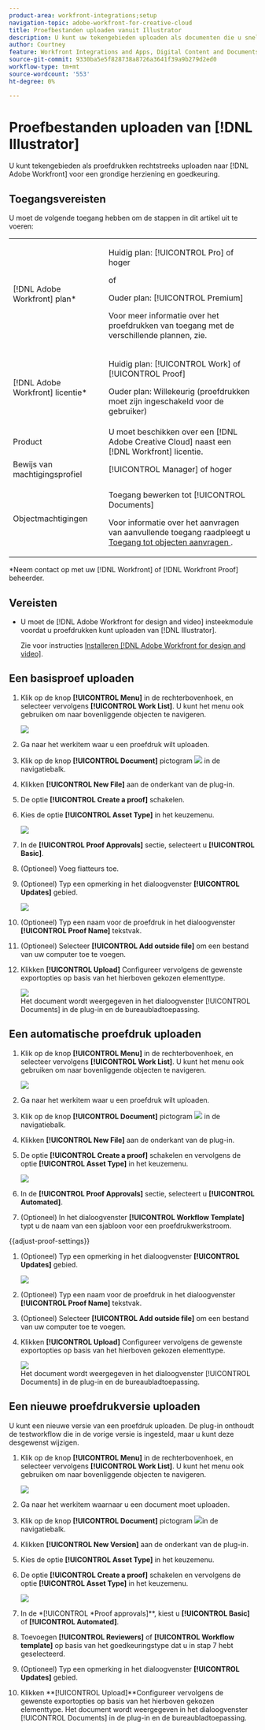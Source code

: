 ```yaml
---
product-area: workfront-integrations;setup
navigation-topic: adobe-workfront-for-creative-cloud
title: Proefbestanden uploaden vanuit Illustrator
description: U kunt uw tekengebieden uploaden als documenten die u snel kunt bekijken en goedkeuren of die u gewoon in Adobe Workfront wilt opslaan.
author: Courtney
feature: Workfront Integrations and Apps, Digital Content and Documents
source-git-commit: 9330ba5e5f828738a8726a3641f39a9b279d2ed0
workflow-type: tm+mt
source-wordcount: '553'
ht-degree: 0%

---
```



# Proefbestanden uploaden van [!DNL Illustrator]

U kunt tekengebieden als proefdrukken rechtstreeks uploaden naar [!DNL Adobe Workfront] voor een grondige herziening en goedkeuring.

## Toegangsvereisten

U moet de volgende toegang hebben om de stappen in dit artikel uit te voeren:

<table style="table-layout:auto"> 
 <col> 
 <col> 
 <tbody> 
 <tr> 
   <td role="rowheader">[!DNL Adobe Workfront] plan*</td> 
   <td> <p>Huidig plan: [!UICONTROL Pro] of hoger</p> <p>of</p> <p>Ouder plan: [!UICONTROL Premium]</p> <p>Voor meer informatie over het proefdrukken van toegang met de verschillende plannen, zie.</p> </td> 
  </tr> 
  <tr> 
   <td role="rowheader">[!DNL Adobe Workfront] licentie*</td> 
   <td> <p>Huidig plan: [!UICONTROL Work] of [!UICONTROL Proof]</p> <p>Ouder plan: Willekeurig (proefdrukken moet zijn ingeschakeld voor de gebruiker)</p> </td> 
  </tr> 
  <tr> 
   <td role="rowheader">Product</td> 
   <td>U moet beschikken over een [!DNL Adobe Creative Cloud] naast een [!DNL Workfront] licentie.</td> 
  </tr> 
  <tr> 
   <td role="rowheader">Bewijs van machtigingsprofiel </td> 
   <td>[!UICONTROL Manager] of hoger</td> 
  </tr> 
  <tr> 
   <td role="rowheader">Objectmachtigingen</td> 
   <td> <p>Toegang bewerken tot [!UICONTROL Documents]</p> <p>Voor informatie over het aanvragen van aanvullende toegang raadpleegt u <a href="../../workfront-basics/grant-and-request-access-to-objects/request-access.md" class="MCXref xref">Toegang tot objecten aanvragen </a>.</p> </td> 
  </tr> 
 </tbody> 
</table>

&#42;Neem contact op met uw [!DNL Workfront] of [!DNL Workfront Proof] beheerder.

## Vereisten

* U moet de [!DNL Adobe Workfront for design and video] insteekmodule voordat u proefdrukken kunt uploaden van [!DNL Illustrator].

   Zie voor instructies [Installeren [!DNL Adobe Workfront for design and video]](/help/quicksilver/workfront-integrations-and-apps/adobe-workfront-for-creative-cloud/wf-install-cc.md).

## Een basisproef uploaden

1. Klik op de knop **[!UICONTROL Menu]** in de rechterbovenhoek, en selecteer vervolgens **[!UICONTROL Work List]**. U kunt het menu ook gebruiken om naar bovenliggende objecten te navigeren.

   ![](assets/go-back-to-work-list-350x314.png)

1. Ga naar het werkitem waar u een proefdruk wilt uploaden.
1. Klik op de knop **[!UICONTROL Document]** pictogram ![](assets/documents.png) in de navigatiebalk.
1. Klikken **[!UICONTROL New File]** aan de onderkant van de plug-in.
1. De optie **[!UICONTROL Create a proof]** schakelen.
1. Kies de optie **[!UICONTROL Asset Type]** in het keuzemenu.

   ![](assets/plugin-create-proof-350x182.png)

1. In de **[!UICONTROL Proof Approvals]** sectie, selecteert u **[!UICONTROL Basic]**.
1. (Optioneel) Voeg fiatteurs toe.
1. (Optioneel) Typ een opmerking in het dialoogvenster **[!UICONTROL Updates]** gebied.

   ![](assets/plugin-proof-approvals-350x450.png)

1. (Optioneel) Typ een naam voor de proefdruk in het dialoogvenster **[!UICONTROL Proof Name]** tekstvak.
1. (Optioneel) Selecteer **[!UICONTROL Add outside file]** om een bestand van uw computer toe te voegen.
1. Klikken **[!UICONTROL Upload]** Configureer vervolgens de gewenste exportopties op basis van het hierboven gekozen elementtype.

   ![](assets/plugin-files-350x307.png)\
   Het document wordt weergegeven in het dialoogvenster [!UICONTROL Documents] in de plug-in en de bureaubladtoepassing.

## Een automatische proefdruk uploaden

1. Klik op de knop **[!UICONTROL Menu]** in de rechterbovenhoek, en selecteer vervolgens **[!UICONTROL Work List]**. U kunt het menu ook gebruiken om naar bovenliggende objecten te navigeren.

   ![](assets/go-back-to-work-list-350x314.png)

1. Ga naar het werkitem waar u een proefdruk wilt uploaden.
1. Klik op de knop **[!UICONTROL Document]** pictogram ![](assets/documents.png) in de navigatiebalk.

1. Klikken **[!UICONTROL New File]** aan de onderkant van de plug-in.
1. De optie **[!UICONTROL Create a proof]** schakelen en vervolgens de optie **[!UICONTROL Asset Type]** in het keuzemenu.

   ![](assets/plugin-create-proof-350x182.png)

1. In de **[!UICONTROL Proof Approvals]** sectie, selecteert u **[!UICONTROL Automated]**.
1. (Optioneel) In het dialoogvenster **[!UICONTROL Workflow Template]** typt u de naam van een sjabloon voor een proefdrukwerkstroom.

{{adjust-proof-settings}}

1. (Optioneel) Typ een opmerking in het dialoogvenster **[!UICONTROL Updates]** gebied.

   ![](assets/copy-of-proof-approvals-advanced-350x424.png) <!-- new screenshot -->

1. (Optioneel) Typ een naam voor de proefdruk in het dialoogvenster **[!UICONTROL Proof Name]** tekstvak.
1. (Optioneel) Selecteer **[!UICONTROL Add outside file]** om een bestand van uw computer toe te voegen.
1. Klikken **[!UICONTROL Upload]** Configureer vervolgens de gewenste exportopties op basis van het hierboven gekozen elementtype.

   ![](assets/plugin-files-350x307.png)\
   Het document wordt weergegeven in het dialoogvenster [!UICONTROL Documents] in de plug-in en de bureaubladtoepassing.


## Een nieuwe proefdrukversie uploaden

U kunt een nieuwe versie van een proefdruk uploaden. De plug-in onthoudt de testworkflow die in de vorige versie is ingesteld, maar u kunt deze desgewenst wijzigen.

1. Klik op de knop **[!UICONTROL Menu]** in de rechterbovenhoek, en selecteer vervolgens **[!UICONTROL Work List]**. U kunt het menu ook gebruiken om naar bovenliggende objecten te navigeren.

   ![](assets/go-back-to-work-list-350x314.png)

1. Ga naar het werkitem waarnaar u een document moet uploaden.
1. Klik op de knop **[!UICONTROL Document]** pictogram ![](assets/documents.png)in de navigatiebalk.

1. Klikken **[!UICONTROL New Version]** aan de onderkant van de plug-in.
1. Kies de optie **[!UICONTROL Asset Type]** in het keuzemenu.
1. De optie **[!UICONTROL Create a proof]** schakelen en vervolgens de optie **[!UICONTROL Asset Type]** in het keuzemenu.

   ![](assets/plugin-create-proof-350x182.png)

1. In de *[!UICONTROL *Proof approvals]**, kiest u **[!UICONTROL Basic]** of **[!UICONTROL Automated]**.

1. Toevoegen **[!UICONTROL Reviewers]** of **[!UICONTROL Workflow template]** op basis van het goedkeuringstype dat u in stap 7 hebt geselecteerd.

1. (Optioneel) Typ een opmerking in het dialoogvenster **[!UICONTROL Updates]** gebied.
1. Klikken **[!UICONTROL Upload]**Configureer vervolgens de gewenste exportopties op basis van het hierboven gekozen elementtype.
Het document wordt weergegeven in het dialoogvenster [!UICONTROL Documents] in de plug-in en de bureaubladtoepassing.
